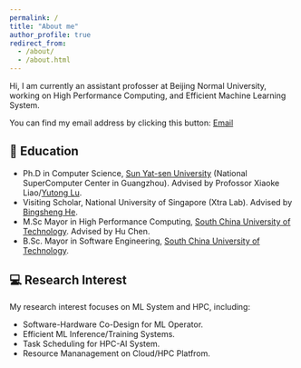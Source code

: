 ```yaml
---
permalink: /
title: "About me"
author_profile: true
redirect_from: 
  - /about/
  - /about.html
---
```


Hi, I am currently an assistant profosser at Beijing Normal University, working on High Performance Computing, and Efficient Machine Learning System.

You can find my email address by clicking this button:
[Email](jiangjz@bnu.edu.cn)


## 🏫 Education
- Ph.D in Computer Science, [Sun Yat-sen University](https://cse.sysu.edu.cn/) (National SuperComputer Center in Guangzhou).
  Advised by Profossor Xiaoke Liao/[Yutong Lu](https://cse.sysu.edu.cn/content/2483).
- Visiting Scholar, National University of Singapore (Xtra Lab).
  Advised by [Bingsheng He](https://www.comp.nus.edu.sg/~hebs/).
- M.Sc Mayor in High Performance Computing, [South China University of Technology](https://www.scut.edu.cn).
  Advised by Hu Chen.
- B.Sc. Mayor in Software Engineering, [South China University of Technology](https://www.scut.edu.cn/).

## 💻 Research Interest
My research interest focuses on ML System and HPC, including: 

- Software-Hardware Co-Design for ML Operator.
- Efficient ML Inference/Training Systems.
- Task Scheduling for HPC-AI System.
- Resource Mananagement on Cloud/HPC Platfrom.
